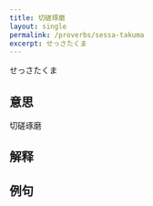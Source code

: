 ```yaml
---
title: 切磋琢磨
layout: single
permalink: /proverbs/sessa-takuma
excerpt: せっさたくま
---
```


せっさたくま

## 意思

切磋琢磨

## 解释

## 例句

